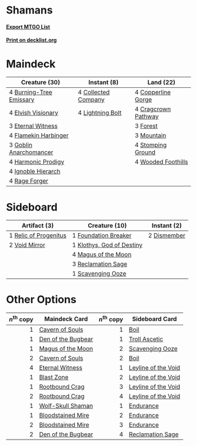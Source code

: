 # Shamans

#### [Export MTGO List](../collection/Shamans/Shamans.txt)
#### [Print on decklist.org](http://decklist.org/?deckmain=4%09Burning-Tree%20Emissary%0A4%09Collected%20Company%0A4%09Copperline%20Gorge%0A4%09Cragcrown%20Pathway%0A4%09Elvish%20Visionary%0A3%09Eternal%20Witness%0A4%09Flamekin%20Harbinger%0A3%09Forest%0A3%09Goblin%20Anarchomancer%0A4%09Harmonic%20Prodigy%0A4%09Ignoble%20Hierarch%0A4%09Lightning%20Bolt%0A3%09Mountain%0A4%09Rage%20Forger%0A4%09Stomping%20Ground%0A4%09Wooded%20Foothills&deckside=2%09Dismember%0A1%09Foundation%20Breaker%0A1%09Klothys,%20God%20of%20Destiny%0A4%09Magus%20of%20the%20Moon%0A3%09Reclamation%20Sage%0A1%09Relic%20of%20Progenitus%0A1%09Scavenging%20Ooze%0A2%09Void%20Mirror)
# Maindeck

|                                          Creature (30)                                           |                                         Instant (8)                                          |                                          Land (22)                                           |
|--------------------------------------------------------------------------------------------------|----------------------------------------------------------------------------------------------|----------------------------------------------------------------------------------------------|
|4 [Burning-Tree Emissary](http://gatherer.wizards.com/Pages/Card/Details.aspx?multiverseid=426627)|4 [Collected Company](http://gatherer.wizards.com/Pages/Card/Details.aspx?multiverseid=394519)|4 [Copperline Gorge](http://gatherer.wizards.com/Pages/Card/Details.aspx?multiverseid=209408) |
|4 [Elvish Visionary](http://gatherer.wizards.com/Pages/Card/Details.aspx?multiverseid=175124)     |4 [Lightning Bolt](http://gatherer.wizards.com/Pages/Card/Details.aspx?multiverseid=806)      |4 [Cragcrown Pathway](http://gatherer.wizards.com/Pages/Card/Details.aspx?multiverseid=491915)|
|3 [Eternal Witness](http://gatherer.wizards.com/Pages/Card/Details.aspx?multiverseid=51628)       |                                                                                              |3 [Forest](http://gatherer.wizards.com/Pages/Card/Details.aspx?multiverseid=439860)           |
|4 [Flamekin Harbinger](http://gatherer.wizards.com/Pages/Card/Details.aspx?multiverseid=205395)   |                                                                                              |3 [Mountain](http://gatherer.wizards.com/Pages/Card/Details.aspx?multiverseid=439859)         |
|3 [Goblin Anarchomancer](http://gatherer.wizards.com/Pages/Card/Details.aspx?multiverseid=522276) |                                                                                              |4 [Stomping Ground](http://gatherer.wizards.com/Pages/Card/Details.aspx?multiverseid=405110)  |
|4 [Harmonic Prodigy](http://gatherer.wizards.com/Pages/Card/Details.aspx?multiverseid=522208)     |                                                                                              |4 [Wooded Foothills](http://gatherer.wizards.com/Pages/Card/Details.aspx?multiverseid=405116) |
|4 [Ignoble Hierarch](http://gatherer.wizards.com/Pages/Card/Details.aspx?multiverseid=522242)     |                                                                                              |                                                                                              |
|4 [Rage Forger](http://gatherer.wizards.com/Pages/Card/Details.aspx?multiverseid=153104)          |                                                                                              |                                                                                              |


# Sideboard

|                                          Artifact (3)                                          |                                           Creature (10)                                            |                                     Instant (2)                                      |
|------------------------------------------------------------------------------------------------|----------------------------------------------------------------------------------------------------|--------------------------------------------------------------------------------------|
|1 [Relic of Progenitus](http://gatherer.wizards.com/Pages/Card/Details.aspx?multiverseid=174824)|1 [Foundation Breaker](http://gatherer.wizards.com/Pages/Card/Details.aspx?multiverseid=522236)     |2 [Dismember](http://gatherer.wizards.com/Pages/Card/Details.aspx?multiverseid=382182)|
|2 [Void Mirror](http://gatherer.wizards.com/Pages/Card/Details.aspx?multiverseid=522318)        |1 [Klothys, God of Destiny](http://gatherer.wizards.com/Pages/Card/Details.aspx?multiverseid=476471)|                                                                                      |
|                                                                                                |4 [Magus of the Moon](http://gatherer.wizards.com/Pages/Card/Details.aspx?multiverseid=136152)      |                                                                                      |
|                                                                                                |3 [Reclamation Sage](http://gatherer.wizards.com/Pages/Card/Details.aspx?multiverseid=389651)       |                                                                                      |
|                                                                                                |1 [Scavenging Ooze](http://gatherer.wizards.com/Pages/Card/Details.aspx?multiverseid=420783)        |                                                                                      |


# Other Options

|*n*<sup>th</sup> copy|                                        Maindeck Card                                        |*n*<sup>th</sup> copy|                                        Sideboard Card                                        |
|--------------------:|---------------------------------------------------------------------------------------------|--------------------:|----------------------------------------------------------------------------------------------|
|                    1|[Cavern of Souls](http://gatherer.wizards.com/Pages/Card/Details.aspx?multiverseid=278058)   |                    1|[Boil](http://gatherer.wizards.com/Pages/Card/Details.aspx?multiverseid=14630)                |
|                    1|[Den of the Bugbear](http://gatherer.wizards.com/Pages/Card/Details.aspx?multiverseid=527541)|                    1|[Troll Ascetic](http://gatherer.wizards.com/Pages/Card/Details.aspx?multiverseid=130498)      |
|                    1|[Magus of the Moon](http://gatherer.wizards.com/Pages/Card/Details.aspx?multiverseid=136152) |                    2|[Scavenging Ooze](http://gatherer.wizards.com/Pages/Card/Details.aspx?multiverseid=420783)    |
|                    2|[Cavern of Souls](http://gatherer.wizards.com/Pages/Card/Details.aspx?multiverseid=278058)   |                    2|[Boil](http://gatherer.wizards.com/Pages/Card/Details.aspx?multiverseid=14630)                |
|                    4|[Eternal Witness](http://gatherer.wizards.com/Pages/Card/Details.aspx?multiverseid=51628)    |                    1|[Leyline of the Void](http://gatherer.wizards.com/Pages/Card/Details.aspx?multiverseid=107682)|
|                    1|[Blast Zone](http://gatherer.wizards.com/Pages/Card/Details.aspx?multiverseid=461171)        |                    2|[Leyline of the Void](http://gatherer.wizards.com/Pages/Card/Details.aspx?multiverseid=107682)|
|                    1|[Rootbound Crag](http://gatherer.wizards.com/Pages/Card/Details.aspx?multiverseid=420934)    |                    3|[Leyline of the Void](http://gatherer.wizards.com/Pages/Card/Details.aspx?multiverseid=107682)|
|                    2|[Rootbound Crag](http://gatherer.wizards.com/Pages/Card/Details.aspx?multiverseid=420934)    |                    4|[Leyline of the Void](http://gatherer.wizards.com/Pages/Card/Details.aspx?multiverseid=107682)|
|                    1|[Wolf-Skull Shaman](http://gatherer.wizards.com/Pages/Card/Details.aspx?multiverseid=152728) |                    1|[Endurance](http://gatherer.wizards.com/Pages/Card/Details.aspx?multiverseid=522233)          |
|                    1|[Bloodstained Mire](http://gatherer.wizards.com/Pages/Card/Details.aspx?multiverseid=405094) |                    2|[Endurance](http://gatherer.wizards.com/Pages/Card/Details.aspx?multiverseid=522233)          |
|                    2|[Bloodstained Mire](http://gatherer.wizards.com/Pages/Card/Details.aspx?multiverseid=405094) |                    3|[Endurance](http://gatherer.wizards.com/Pages/Card/Details.aspx?multiverseid=522233)          |
|                    2|[Den of the Bugbear](http://gatherer.wizards.com/Pages/Card/Details.aspx?multiverseid=527541)|                    4|[Reclamation Sage](http://gatherer.wizards.com/Pages/Card/Details.aspx?multiverseid=389651)   |

